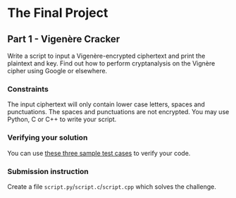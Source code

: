 # The Final Project

## Part 1 - Vigenère Cracker

Write a script to input a Vigenère-encrypted ciphertext and print the plaintext and key. Find out how to perform cryptanalysis on the Vignère cipher using Google or elsewhere.

### Constraints
The input ciphertext will only contain lower case letters, spaces and punctuations. The spaces and punctuations are not encrypted. You may use Python, C or C++ to write your script.

### Verifying your solution
You can use [these three sample test cases](./samples.txt) to verify your code. 

### Submission instruction
Create a file `script.py`/`script.c`/`script.cpp` which solves the challenge.
